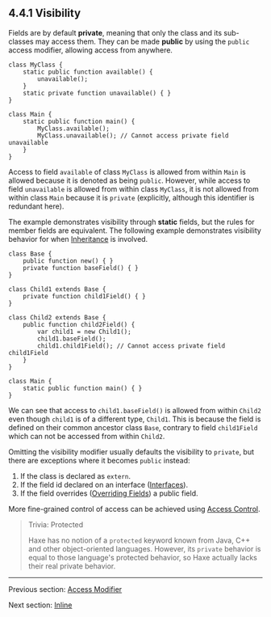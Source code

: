 ## 4.4.1 Visibility

Fields are by default **private**, meaning that only the class and its sub-classes may access them. They can be made **public** by using the `public` access modifier, allowing access from anywhere.

```
class MyClass {
	static public function available() {
		unavailable();
	}
	static private function unavailable() { }
}

class Main {
	static public function main() {
		MyClass.available();
		MyClass.unavailable(); // Cannot access private field unavailable
	}
}
```

Access to field `available` of class `MyClass` is allowed from within `Main` is allowed because it is denoted as being `public`. However, while access to field `unavailable` is allowed from within class `MyClass`, it is not allowed from within class `Main` because it is `private` (explicitly, although this identifier is redundant here).

The example demonstrates visibility through **static** fields, but the rules for member fields are equivalent. The following example demonstrates visibility behavior for when [Inheritance](https://github.com/Simn/HaxeManual/tree/master/md/manual/2.3.2-Inheritance.md) is involved.

```
class Base {
	public function new() { }
	private function baseField() { }
}

class Child1 extends Base {
	private function child1Field() { }
}

class Child2 extends Base {
	public function child2Field() {
		var child1 = new Child1();
		child1.baseField();
		child1.child1Field(); // Cannot access private field child1Field
	}
}

class Main {
	static public function main() { }
}
```

We can see that access to `child1.baseField()` is allowed from within `Child2` even though `child1` is of a different type, `Child1`. This is because the field is defined on their common ancestor class `Base`, contrary to field `child1Field` which can not be accessed from within `Child2`.

Omitting the visibility modifier usually defaults the visibility to `private`, but there are exceptions where it becomes `public` instead:



1. If the class is declared as `extern`.
2. If the field id declared on an interface ([Interfaces](https://github.com/Simn/HaxeManual/tree/master/md/manual/2.3.3-Interfaces.md)).
3. If the field overrides ([Overriding Fields](https://github.com/Simn/HaxeManual/tree/master/md/manual/4.5-Overriding_Fields.md)) a public field.



More fine-grained control of access can be achieved using [Access Control](https://github.com/Simn/HaxeManual/tree/master/md/manual/7.9-Access_Control.md).

> Trivia: Protected
>
> Haxe has no notion of a `protected` keyword known from Java, C++ and other object-oriented languages. However, its `private` behavior is equal to those language's protected behavior, so Haxe actually lacks their real private behavior.

---

Previous section: [Access Modifier](https://github.com/Simn/HaxeManual/tree/master/md/manual/4.4-Access_Modifier.md)

Next section: [Inline](https://github.com/Simn/HaxeManual/tree/master/md/manual/4.4.2-Inline.md)